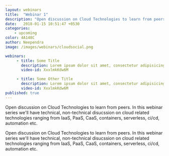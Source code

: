 ```yaml
---
layout: webinars
title:  "Webinar 1"
description: "Open discussion on Cloud Technologies to learn from peers. In this webinar series we'll have  technical, non-technical disucssion on cloud related technologies ranging from IaaS, PaaS, CaaS, containers, serverless, ci/cd, automation etc."
date:   2018-01-15 10:51:47 +0530
categories:
    - upcoming
color: 4A148C
author: Neependra
image: /images/webinars/cloudsocial.png

webinars:
     - title: Some Title
       description: Lorem ipsum dolor sit amet, consectetur adipisicing elit. Reprehenderit reiciendis fugit inventore sit, aperiam sequi ratione explicabo accusantium minus odio quam sint, consectetur quidem! Alias voluptatibus quidem, vitae ullam facilis.
       video-id: XxxlmkKdw6M

     - title: Some Other Title
       description: Lorem ipsum dolor sit amet, consectetur adipisicing elit. Reprehenderit reiciendis fugit inventore sit, aperiam sequi ratione explicabo accusantium minus odio quam sint, consectetur quidem! Alias voluptatibus quidem, vitae ullam facilis.
       video-id: XxxlmkKdw6M
published: true
---
```


Open discussion on Cloud Technologies to learn from peers. In this webinar series we'll have  technical, non-technical disucssion on cloud related technologies ranging from IaaS, PaaS, CaaS, containers, serverless, ci/cd, automation etc.

Open discussion on Cloud Technologies to learn from peers. In this webinar series we'll have  technical, non-technical disucssion on cloud related technologies ranging from IaaS, PaaS, CaaS, containers, serverless, ci/cd, automation etc.
